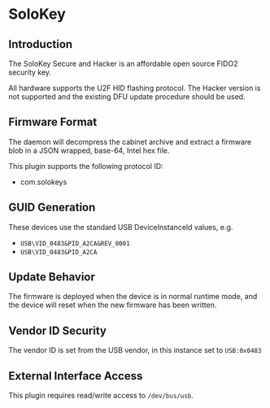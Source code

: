 # SoloKey

## Introduction

The SoloKey Secure and Hacker is an affordable open source FIDO2 security key.

All hardware supports the U2F HID flashing protocol. The Hacker version is not
supported and the existing DFU update procedure should be used.

## Firmware Format

The daemon will decompress the cabinet archive and extract a firmware blob in
a JSON wrapped, base-64, Intel hex file.

This plugin supports the following protocol ID:

* com.solokeys

## GUID Generation

These devices use the standard USB DeviceInstanceId values, e.g.

* `USB\VID_0483&PID_A2CA&REV_0001`
* `USB\VID_0483&PID_A2CA`

## Update Behavior

The firmware is deployed when the device is in normal runtime mode, and the
device will reset when the new firmware has been written.

## Vendor ID Security

The vendor ID is set from the USB vendor, in this instance set to `USB:0x0483`

## External Interface Access

This plugin requires read/write access to `/dev/bus/usb`.
